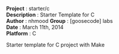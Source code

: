 **Project** : starter/c  
**Description** : Starter Template for C  
**Author** : nhmood
**Group** : [goosecode] labs  
**Date** : March 11th, 2014  
**Platform** : C  


Starter template for C project with Make

